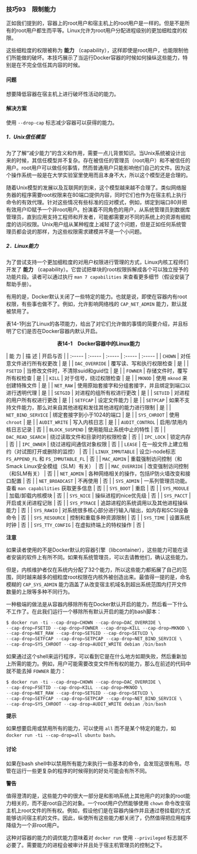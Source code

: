 ### 技巧93　限制能力

正如我们提到的，容器上的root用户和宿主机上的root用户是一样的。但是不是所有的root用户都生而平等。Linux允许为root用户分配进程级别的更加细粒度的权限。

这些细粒度的权限被称为 **能力** （capability），这样即使是root用户，也能限制他们所能做的破坏。本技巧展示了当运行Docker容器的时候如何操纵这些能力，特别是在不完全信任其内容的时候。

#### 问题

想要降低容器在宿主机上进行破坏性活动的能力。

#### 解决方案

使用 `--drop-cap` 标志减少容器可以获得的能力。

##### 1．Unix信任模型

为了了解“减少能力”的含义和作用，需要一点儿背景知识。当Unix系统被设计出来的时候，其信任模型并不复杂。存在被信任的管理员（root用户）和不被信任的用户。root用户可以做任何事情，然而普通用户只能影响他们自己的文件。因为这个操作系统一般是在大学实验室里使用而且本身不大，所以这个模型还是合理的。

随着Unix模型的发展以及互联网的到来，这个模型越来越不合理了。类似网络服务器的程序需要root权限来在80端口提供内容，同时它们也作为在宿主机上执行命令的有效代理。针对这些情况有些标准的应对模式，例如，绑定到端口80并把有效用户ID赋予一个非root用户。扮演着不同角色的用户，从系统管理员到数据库管理员，直到应用支持工程师和开发者，可能都需要对不同的系统上的资源有细粒度的访问权限。Unix用户组从某种程度上减轻了这个问题，但是正如任何系统管理员都会说的那样，为这些权限需求建模并不是一个小问题。

##### 2．Linux能力

为了尝试支持一个更加细粒度的对用户权限进行管理的方式，Linux内核工程师们开发了 **能力** （capability）。它尝试把单块的root权限拆解成各个可以独立授予的功能片段。读者可以通过执行 `man 7 capabilities` 来查看更多细节（假设安装了帮助手册）。

有用的是，Docker默认关闭了一些特定的能力。也就是说，即使在容器内有root权限，有些事也做不了。例如，允许影响网络栈的 `CAP_NET_ADMIN` 能力，默认就被禁用了。

表14-1列出了Linux的各项能力，给出了对它们允许做的事情的简要介绍，并且标明了它们是否在Docker容器内默认开启。

<center class="my_markdown"><b class="my_markdown">表14-1　Docker容器中的Linux能力</b></center>

| 能 力 | 描 述 | 开启与否 |
| :-----  | :-----  | :-----  | :-----  | :-----  |
| `CHOWN` | 对任意文件进行所有权更改 | 是 |
| `DAC_OVERRIDE` | 覆写读、写和执行权限检查 | 是 |
| `FSETID` | 当修改文件时，不清除suid和guid位 | 是 |
| `FOWNER` | 存储文件时，覆写所有权检查 | 是 |
| `KILL` | 对于信号，绕过权限检查 | 是 |
| `MKNOD` | 使用 `mknod` 来创建特殊文件 | 是 |
| `NET_RAW` | 使用原始套接字和分组套接字，并且绑定到端口以进行透明代理 | 是 |
| `SETGID` | 对进程的组所有权进行更改 | 是 |
| `SETUID` | 对进程的用户所有权进行更改 | 是 |
| `SETFCAP` | 设定文件能力 | 是 |
| `SETPCAP` | 如果不支持文件能力，那么对来自其他进程和发往其他进程的能力进行限制 | 是 |
| `NET_BIND_SERVICE` | 绑定套接字到小于1024的端口 | 是 |
| `SYS_CHROOT` | 使用 `chroot` | 是 |
| `AUDIT_WRITE` | 写入内核日志 | 是 |
| `AUDIT_CONTROL` | 启用/禁用内核日志记录 | 否 |
| `BLOCK_SUSPEND` | 使用能阻止系统中止的特性 | 否 |
| `DAC_READ_SEARCH` | 绕过读取文件和目录时的权限检查 | 否 |
| `IPC_LOCK` | 锁定内存 | 否 |
| `IPC_OWNER` | 绕过进程间通信对象权限 | 否 |
| `LEASE` | 在一般文件上建立租约（对试图打开或删除的监控） | 否 |
| `LINUX_IMMUTABLE` | 设立i-node标志 `FS_APPEND_FL` 和 `FS_IMMUTABLE_FL` | 否 |
| `MAC_ADMIN` | 重载强制访问控制（和Smack Linux安全模组（SLM）有关） | 否 |
| `MAC_OVERRIDE` | 改变强制访问控制（和SLM有关） | 否 |
| `NET_ADMIN` | 各种网络相关的操作，包括IP防火墙改变和接口配置 | 否 |
| `NET_BROADCAST` | 不再使用 | 否 |
| `SYS_ADMIN` | 一系列管理员功能。查看 `man capabilities` 获取更多信息 | 否 |
| `SYS_BOOT` | 重启 | 否 |
| `SYS_MODULE` | 加载/卸载内核模块 | 否 |
| `SYS_NICE` | 操纵进程的nice优先级 | 否 |
| `SYS_PACCT` | 开启或关闭进程记账 | 否 |
| `SYS_PTRACE` | 追踪进程的系统调用以及其他进程操纵能力 | 否 |
| `SYS_RAWIO` | 对系统很多核心部分进行输入/输出，如内存和SCSI设备命令 | 否 |
| `SYS_RESOURCE` | 控制和重载多种资源限制 | 否 |
| `SYS_TIME` | 设置系统时钟 | 否 |
| `SYS_TTY_CONFIG` | 在虚拟终端上的特权操作 | 否 |



**注意**

如果读者使用的不是Docker默认的容器引擎（libcontainer），这些能力可能在读者安装的软件上有所不同。如果有系统管理员，可以去请教他们，确认这些能力。



但是，内核维护者仅在系统内分配了32个能力，所以这些能力都拓展了自己的范围，同时越来越多的细粒度root权限在内核外被创造出来。最值得一提的是，命名模糊的 `CAP_SYS_ADMIN` 能力涵盖了从改变宿主机域名到超出系统范围内打开文件数量的上限等多种不同行为。

一种极端的做法是从容器内移除所有在Docker默认开启的能力，然后看一下什么不工作了。在此我们运行一个移除所有默认开启的能力的bash脚本：

```c
$ docker run -ti --cap-drop=CHOWN --cap-drop=DAC_OVERRIDE \
--cap-drop=FSETID --cap-drop=FOWNER --cap-drop=KILL --cap-drop=MKNOD \
--cap-drop=NET_RAW --cap-drop=SETGID --cap-drop=SETUID \
--cap-drop=SETFCAP --cap-drop=SETPCAP --cap-drop=NET_BIND_SERVICE \
--cap-drop=SYS_CHROOT --cap-drop=AUDIT_WRITE debian /bin/bash
```

如果通过这个shell来运行程序，可以看到它是在什么地方如期失败，然后重新加上所需的能力。例如，用户可能需要改变文件所有权的能力，那么在前述的代码中就不能去掉 `FOWNER` 能力：

```c
$ docker run -ti --cap-drop=CHOWN --cap-drop=DAC_OVERRIDE \
--cap-drop=FSETID --cap-drop=KILL --cap-drop=MKNOD \
--cap-drop=NET_RAW --cap-drop=SETGID --cap-drop=SETUID \
--cap-drop=SETFCAP --cap-drop=SETPCAP --cap-drop=NET_BIND_SERVICE \
--cap-drop=SYS_CHROOT --cap-drop=AUDIT_WRITE debian /bin/bash
```



**提示**

如果想要启用或禁用所有的能力，可以使用 `all` 而不是某个特定的能力，如 `docker run -ti --cap-drop=all ubuntu bash。`



#### 讨论

如果在bash shell中以禁用所有能力来执行一些基本的命令，会发现这很有用。尽管在运行一些更复杂的程序的时候得到的好处可能会有所不同。



**警告**

值得澄清的是，这些能力中的很大一部分是和影响系统上其他用户的对象的root能力相关的，而不是root自己的对象。一个root用户仍然能够使用 `chown` 命令改变宿主机上root文件的所有权。例如，假设他们是在容器内操作并且通过卷挂载的方式能够访问宿主机的文件。因此，纵使所有这些能力都关闭了，仍然值得把应用程序降级为一个非root用户。



这种对容器的能力的调优能力意味着对 `docker run` 使用 `--privileged` 标志就不必要了。需要能力的进程会被审计并且处于宿主机管理员的控制之下。

